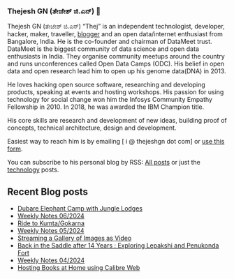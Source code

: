 ### Thejesh GN (ತೇಜೇಶ್ ಜಿ.ಎನ್) 👋

Thejesh GN (ತೇಜೇಶ್ ಜಿ.ಎನ್) “Thej” is an independent technologist, developer, hacker, maker, traveller, [blogger](https://thejeshgn.com/) and an open data/internet enthusiast from Bangalore, India. He is the co-founder and chairman of DataMeet trust. DataMeet is the biggest community of data science and open data enthusiasts in India. They organise community meetups around the country and runs unconferences called Open Data Camps (ODC). His belief in open data and open research lead him to open up his genome data(DNA) in 2013.

He loves hacking open source software, researching and developing products, speaking at events and hosting workshops. His passion for using technology for social change won him the Infosys Community Empathy Fellowship in 2010. In 2018, he was awarded the IBM Champion title.

His core skills are research and development of new ideas, building proof of concepts, technical architecture, design and development.

Easiest way to reach him is by emailing [ i @ thejeshgn dot com] or [use this form](https://thejeshgn.com/contact/).

You can subscribe to his personal blog by RSS: [All posts](https://feeds.thejeshgn.com/thejeshgn) or just the [technology](https://feeds.thejeshgn.com/technology) posts.

## Recent Blog posts
<!-- BLOG-POST-LIST:START -->
- [Dubare Elephant Camp with Jungle Lodges](https://thejeshgn.com/2024/02/13/dubare-elephant-camp-with-jungle-lodges/)
- [Weekly Notes 06/2024](https://thejeshgn.com/2024/02/09/weekly-notes-06-2024/)
- [Ride to Kumta/Gokarna](https://thejeshgn.com/2024/02/05/ride-to-kumta-gokarna/)
- [Weekly Notes 05/2024](https://thejeshgn.com/2024/02/02/weekly-notes-05-2024/)
- [Streaming a Gallery of Images as Video](https://thejeshgn.com/2024/01/30/streaming-a-gallery-of-images-as-video/)
- [Back in the Saddle after 14 Years : Exploring Lepakshi and Penukonda Fort](https://thejeshgn.com/2024/01/29/back-in-the-saddle-after-14-years-exploring-lepakshi-and-penukonda-fort/)
- [Weekly Notes 04/2024](https://thejeshgn.com/2024/01/26/weekly-notes-04-2024/)
- [Hosting Books at Home using Calibre Web](https://thejeshgn.com/2024/01/23/hosting-books-at-home-using-calibre-web/)
<!-- BLOG-POST-LIST:END -->
